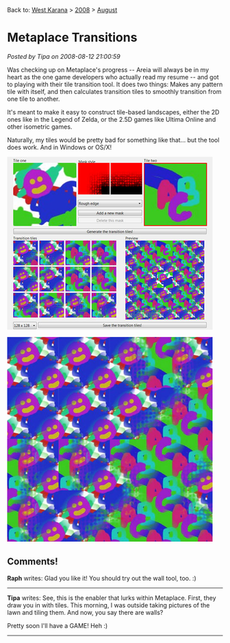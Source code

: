Back to: [West Karana](/posts/westkarana.md) > [2008](/posts/2008/westkarana.md) > [August](./westkarana.md)
# Metaplace Transitions

*Posted by Tipa on 2008-08-12 21:00:59*

Was checking up on Metaplace's progress -- Areia will always be in my heart as the one game developers who actually read my resume -- and got to playing with their tile transition tool. It does two things: Makes any pattern tile with itself, and then calculates transition tiles to smoothly transition from one tile to another.

It's meant to make it easy to construct tile-based landscapes, either the 2D ones like in the Legend of Zelda, or the 2.5D games like Ultima Online and other isometric games.

Naturally, my tiles would be pretty bad for something like that... but the tool does work. And in Windows or OS/X!

![](../../../uploads/2008/08/trans0.jpg "trans0")

![](../../../uploads/2008/08/transitions.jpg "transitions")


## Comments!

**Raph** writes: Glad you like it! You should try out the wall tool, too. :)

---

**Tipa** writes: See, this is the enabler that lurks within Metaplace. First, they draw you in with tiles. This morning, I was outside taking pictures of the lawn and tiling them. And now, you say there are walls?

Pretty soon I'll have a GAME! Heh :)

---

